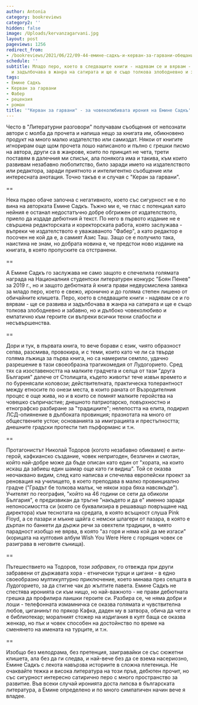 ```yaml
---
author: Antonia
category: bookreviews
category2: ''
hidden: false
image: /Uploads/kervanzagarvani.jpg
layout: post
pageviews: 1256
redirect_from:
- /bookreviews/2021/06/22/09-44-емине-садкъ-и-керван-за-гарвани-обещание-за-свежо-и-иронично-перо.html
schedule: ''
subtitle: Младо перо, което в следващите книги - надявам се и вярвам - ще се развива
  и задълбочава в жанра на сатирата и ще е също толкова злободневно и забавно
tags:
- Емине Садкъ
- Керван за гарвани
- Фабер
- рецензия
- роман
title: '"Керван за гарвани" - за човеколюбивата ирония на Емине Садкъ'
---
```


Често в "Литературни разговори" получавам съобщения от непознати автори с молба да прочета и напиша нещо за книгата им, обикновено продукт на много малко издателство или самиздат. Някои от книгите игнорирам още щом прочета лошо написаното и пълно с грешки писмо на автора, други са в жанрове, които по принцип не чета, трети поставям в далечния ми списък, ала понякога има и такива, към които развивам незабавно любопитство, било заради името на издателството или редактора, заради приятното и интелигентно съобщение или интересната анотация. Точно такъв е и случая с "Керан за гарвани". 

\==

Нека първо обаче започна с негативното, което със сигурност не е по вина на авторката Емине Садкъ. Тъжно ми е, че глас с потенциал като нейния е останал недостатъчно добре обгрижен от издателството, приело да издаде дебютния й текст. По него в първото издание не е свършена редакторската и коректорската работа, която заслужава - въпреки че издателството е уважаваното "Фабер", а като редактор е посочен не кой да е, а самият Азис Таш. Защо се е получило така, наистина не знам, но добрата новина е, че предстои ново издание на книгата, в която пропуските са отстранени. 

\==

А Емине Садкъ го заслужава не само защото е спечелила голямата награда на Националния студентски литературен конкурс "Боян Пенев" за 2019 г., но и защото дебютната й книга прави недвусмислена заявка за младо перо, което е свежо, иронично и до голяма степен лишено от обичайните клишета. Перо, което в следващите книги - надявам се и го вярвам - ще се развива и задълбочава в жанра на сатирата и ще е също толкова злободневно и забавно, но и дълбоко човеколюбиво и емпатично към героите си въпреки всички техни слабости и несъвършенства.

\==

Дори и тук, в първата книга, то вече борави с език, чиято образност сепва, разсмива, провокира, и с теми, които като че ли са твърде голяма лъжица за първа книга, но са намерили семпло, удачно разрешение в тази своеобразна трагикомедия от Лудогорието. Сред тях са изоставеността на малките градчета и селца от тази "друга България" далече от Столицата, където животът тече извън времето и по буренясали коловози; действителната, практическа толерантност между етносите по онези места, в които раната от Възродителния процес е още жива, но и в които се помнят малките геройства на човешко съпричастие; днешното патриотарско, повърхностно и етнографско разбиране за "традициите"; нелепостта на елита, подирил ЛСД-опиянение в дълбоката провинция; празнотата на много от обществените устои; основанията за имиграцията и престъпността; днешните градски протести тип пърформанс и т.н.  

\==

Протагонистът Николай Тодоров (когото незабавно обикваме) е анти-герой, кафкианско създание, човек непригоден, безличен и смотан, който най-добре може да бъде описан като един от "хората, на които искаш да забиеш един шамар още като ги видиш". Той се оказва неочаквано видим, след като написва и спечелва европейски проект за реновация на училището, в което преподава в малко провинциално градче ("Градът бе толкова малък, че някои хора бяха навсякъде"). Учителят по география, "който на 46 години се сети да обиколи България", е предизвикан да тръгне "накъдето и да е" именно заради непоносимостта си (която се буквализира в решаващо повръщане над директора) към теснотата на средата, в която всъщност слуша Pink Floyd, а се пазари и мъкне щайга с немски шлагери от пазара, в която е дърпан по банкети да държи речи за овехтели традиции, в чиято парадност изобщо не вярва, в която "аз горя и няма кой да ме изгаси" (корицата на култовия албум Wish You Were Here с горящия човек се разиграва в неговите сънища).  

\==

Пътешествието на Тодоров, този *забравен*, го отвежда при други забравени от държавата хора - етнически турци и цигани - в едно своеобразно мултикултурно приключение, което минава през селцата в Лудогорието, за да стигне чак до жълтите павета. Емине Садкъ не спестява иронията си към нищо, но най-важното - не прави дебютната грешка да профилира лаишки героите си. Разбира се, че няма добри и лоши - телефонната измамничка се оказва голямата и чувствителна любов, циганинът по прякор Кафка, даден му в затвора, обича да чете и е библиотекар; моралният стожер на издигания в култ баща се оказва женкар, но пък и човек способен на достойнство по време на сменянето на имената на турците, и т.н.  

\==

Изобщо без мелодрама, без претенция, заигравайки се със сюжетни клишета, ала без да ги следва, и най-вече без да се взема насериозно, Емине Садкъ с лекота навързва историите в сложна плетеница. Не очаквайте тежка и висока литература на този пръв, дебютен прочит, но със сигурност интересно сатирично перо с много пространство за развитие. Във всеки случай иронията доста липсва в българската литература, а Емине определено и по много симпатичен начин вече я владее.